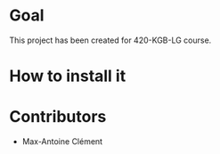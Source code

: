 # Goal
This project has been created for 420-KGB-LG course.  


# How to install it 

# Contributors 
* Max-Antoine Clément
